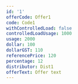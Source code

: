 ```yaml
---
id: '1'
offerCode: Offer1
code: Code1
withControlledLoad: false
controlledLoadUsage: 1000
usage: 2000
dollar: 100
dollarGST: 110
referencePrice: 120
percentage: 12
distributor: Dist1
offerText: Offer text
---
```


